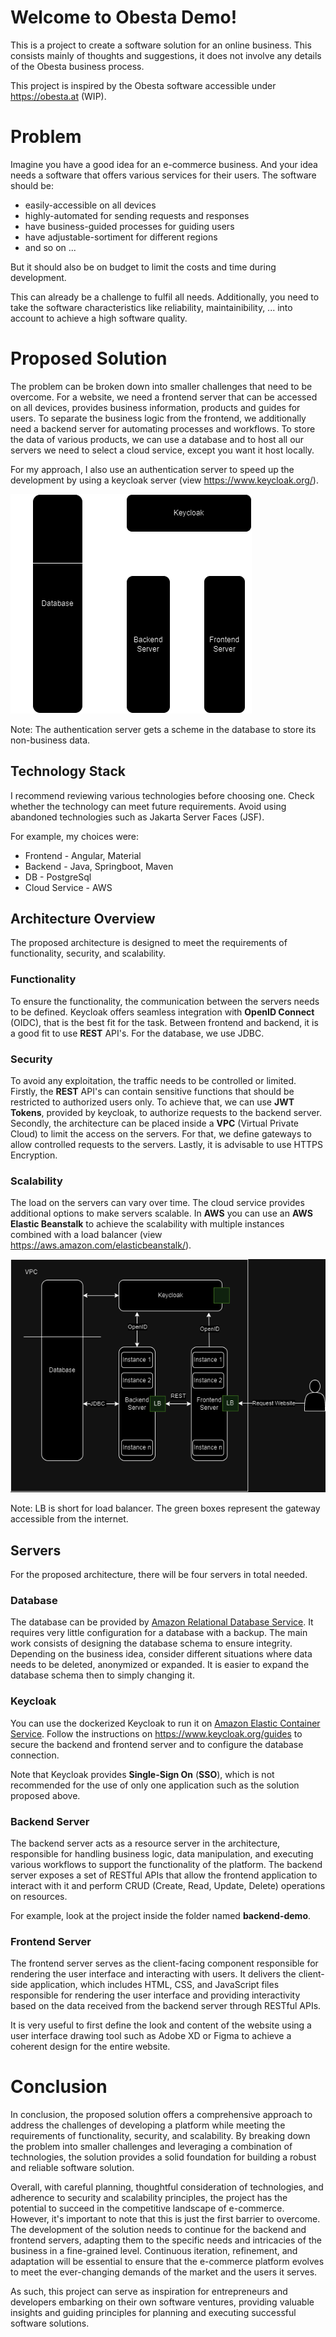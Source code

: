 # Welcome to Obesta Demo!

This is a project to create a software solution for an online business.
This consists mainly of thoughts and suggestions,
it does not involve any details of the Obesta business process.

This project is inspired by the Obesta software accessible under <https://obesta.at> (WIP). 


# Problem

Imagine you have a good idea for an e-commerce business.
And your idea needs a software that offers various services for their users.
The software should be:
- easily-accessible on all devices
- highly-automated for sending requests and responses
- have business-guided processes for guiding users
- have adjustable-sortiment for different regions
- and so on ...

But it should also be on budget to limit the costs and time during development.

This can already be a challenge to fulfil all needs. Additionally, you need to take the software characteristics like reliability, maintainibility, ... into account to achieve a high software quality.


# Proposed Solution

The problem can be broken down into smaller challenges that need to be overcome.
For a website, we need a frontend server that can be accessed on all devices, provides business information, products and guides for users.
To separate the business logic from the frontend, we additionally need a backend server for automating processes and workflows. 
To store the data of various products, we can use a database and to host all our servers we need to select a cloud service, except you want it host locally.

For my approach, I also use an authentication server to speed up the development by using a keycloak server (view https://www.keycloak.org/).

![simpleArchitecture.png](simpleArchitecture.png)

Note: The authentication server gets a scheme in the database to store its non-business data. 

## Technology Stack

I recommend reviewing various technologies before choosing one.
Check whether the technology can meet future requirements.
Avoid using abandoned technologies such as Jakarta Server Faces (JSF).

For example, my choices were:
- Frontend - Angular, Material
- Backend - Java, Springboot, Maven
- DB - PostgreSql
- Cloud Service - AWS

## Architecture Overview

The proposed architecture is designed to meet the requirements of functionality, security, and scalability.

### Functionality
To ensure the functionality, the communication between the servers needs to be defined.
Keycloak offers seamless integration with **OpenID Connect** (OIDC), that is the best fit for the task.
Between frontend and backend, it is a good fit to use **REST** API's.
For the database, we use JDBC.

### Security

To avoid any exploitation, the traffic needs to be controlled or limited.
Firstly, the **REST** API's can contain sensitive functions that should be restricted to authorized users only.
To achieve that, we can use **JWT Tokens**, provided by keycloak, to authorize requests to the backend server.
Secondly, the architecture can be placed inside a **VPC** (Virtual Private Cloud) to limit the access on the servers.
For that, we define gateways to allow controlled requests to the servers.
Lastly, it is advisable to use HTTPS Encryption.

### Scalability

The load on the servers can vary over time.
The cloud service provides additional options to make servers scalable.
In **AWS** you can use an **AWS Elastic Beanstalk** to achieve the scalability with multiple instances combined with a load balancer
(view https://aws.amazon.com/elasticbeanstalk/).

![scalableDiagram.png](scalableDiagram.png)

Note: LB is short for load balancer.
The green boxes represent the gateway accessible from the internet.

## Servers

For the proposed architecture, there will be four servers in total needed.

### Database

The database can be provided by [Amazon Relational Database Service](https://aws.amazon.com/rds/).
It requires very little configuration for a database with a backup.
The main work consists of designing the database schema to ensure integrity.
Depending on the business idea, consider different situations where data needs to be deleted, anonymized or expanded.
It is easier to expand the database schema then to simply changing it.


### Keycloak

You can use the dockerized Keycloak to run it on [Amazon Elastic Container Service](https://aws.amazon.com/ecs/).
Follow the instructions on https://www.keycloak.org/guides to secure the backend and frontend server and to
configure the database connection. 

Note that Keycloak provides **Single-Sign On** (**SSO**), which is not recommended for the use of only one application such as the solution proposed above. 

### Backend Server


The backend server acts as a resource server in the architecture,
responsible for handling business logic,
data manipulation,
and executing various workflows to support the functionality of the platform.
The backend server exposes a set of RESTful APIs that allow the frontend application to interact with it
and perform CRUD (Create, Read, Update, Delete) operations on resources.

For example, look at the project inside the folder named **backend-demo**.

### Frontend Server

The frontend server serves as the client-facing component responsible for rendering the user interface and interacting with users.
It delivers the client-side application, which includes HTML, CSS, and JavaScript files responsible for rendering the user interface and providing interactivity
based on the data received from the backend server through RESTful APIs.

It is very useful to first define the look and content of the website
using a user interface drawing tool such as Adobe XD or Figma to achieve a coherent design for the entire website.

# Conclusion

In conclusion, the proposed solution offers a comprehensive approach to address the challenges of developing a platform while meeting the requirements of functionality, security, and scalability.
By breaking down the problem into smaller challenges and leveraging a combination of technologies, the solution provides a solid foundation for building a robust and reliable software solution.

Overall, with careful planning, thoughtful consideration of technologies, and adherence to security and scalability principles,
the project has the potential to succeed in the competitive landscape of e-commerce.
However, it's important to note that this is just the first barrier to overcome.
The development of the solution needs to continue for the backend and frontend servers, adapting them to the specific needs and intricacies of the business in a fine-grained level.
Continuous iteration, refinement, and adaptation will be essential to ensure that the e-commerce platform evolves to meet the ever-changing demands of the market and the users it serves.

As such, this project can serve as inspiration for entrepreneurs and developers embarking on their own software ventures, providing valuable insights and guiding principles for planning and executing successful software solutions.
